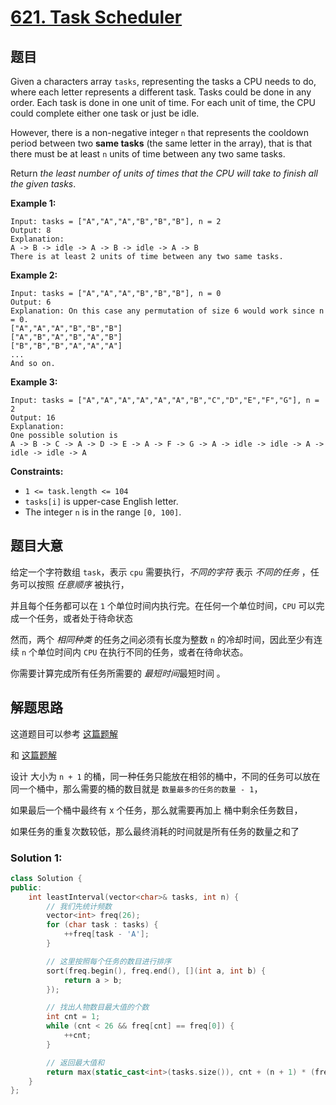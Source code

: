 # [621. Task Scheduler](https://leetcode-cn.com/problems/task-scheduler/)

## 题目

Given a characters array `tasks`, representing the tasks a CPU needs to do, where each letter represents a different task. Tasks could be done in any order. Each task is done in  one unit of time. For each unit of time, the CPU could complete either  one task or just be idle.

However, there is a non-negative integer `n` that represents the cooldown period between two **same tasks** (the same letter in the array), that is that there must be at least `n` units of time between any two same tasks.

Return *the least number of units of times that the CPU will take to finish all the given tasks*.

 

**Example 1:**

```
Input: tasks = ["A","A","A","B","B","B"], n = 2
Output: 8
Explanation: 
A -> B -> idle -> A -> B -> idle -> A -> B
There is at least 2 units of time between any two same tasks.
```

**Example 2:**

```
Input: tasks = ["A","A","A","B","B","B"], n = 0
Output: 6
Explanation: On this case any permutation of size 6 would work since n = 0.
["A","A","A","B","B","B"]
["A","B","A","B","A","B"]
["B","B","B","A","A","A"]
...
And so on.
```

**Example 3:**

```
Input: tasks = ["A","A","A","A","A","A","B","C","D","E","F","G"], n = 2
Output: 16
Explanation: 
One possible solution is
A -> B -> C -> A -> D -> E -> A -> F -> G -> A -> idle -> idle -> A -> idle -> idle -> A
```

 

**Constraints:**

- `1 <= task.length <= 104`
- `tasks[i]` is upper-case English letter.
- The integer `n` is in the range `[0, 100]`.

## 题目大意

给定一个字符数组 `task`，表示 `cpu` 需要执行，*不同的字符* 表示 *不同的任务* ，任务可以按照 *任意顺序* 被执行，

并且每个任务都可以在 `1` 个单位时间内执行完。在任何一个单位时间，`CPU` 可以完成一个任务，或者处于待命状态

然而，两个 *相同种类* 的任务之间必须有长度为整数 `n` 的冷却时间，因此至少有连续 `n` 个单位时间内 `CPU` 在执行不同的任务，或者在待命状态。

你需要计算完成所有任务所需要的 *最短时间*最短时间 。

## 解题思路

这道题目可以参考 [这篇题解](https://leetcode-cn.com/problems/task-scheduler/solution/tong-si-xiang-jian-ji-gao-xiao-by-hzhu212/) 

和 [这篇题解](https://leetcode-cn.com/problems/task-scheduler/solution/tong-zi-by-popopop/)

设计 大小为 `n + 1` 的桶，同一种任务只能放在相邻的桶中，不同的任务可以放在同一个桶中，那么需要的桶的数目就是 `数量最多的任务的数量 - 1`，

如果最后一个桶中最终有 x 个任务，那么就需要再加上 桶中剩余任务数目，

如果任务的重复次数较低，那么最终消耗的时间就是所有任务的数量之和了


### Solution 1:


````c++
class Solution {
public:
    int leastInterval(vector<char>& tasks, int n) {
        // 我们先统计频数
        vector<int> freq(26);
        for (char task : tasks) {
            ++freq[task - 'A'];
        }

        // 这里按照每个任务的数目进行排序
        sort(freq.begin(), freq.end(), [](int a, int b) {
            return a > b;
        });

        // 找出人物数目最大值的个数
        int cnt = 1;
        while (cnt < 26 && freq[cnt] == freq[0]) {
            ++cnt;
        }

        // 返回最大值和
        return max(static_cast<int>(tasks.size()), cnt + (n + 1) * (freq[0] - 1));
    }
};
````
